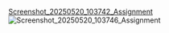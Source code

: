 [Screenshot_20250520_103742_Assignment](https://github.com/user-attachments/assets/cde0e1f5-f06b-4275-af59-c239a3bda3e3)
![Screenshot_20250520_103746_Assignment](https://github.com/user-attachments/assets/ff5cecc9-a3fc-4e02-b75d-31b4a1c4013f)
